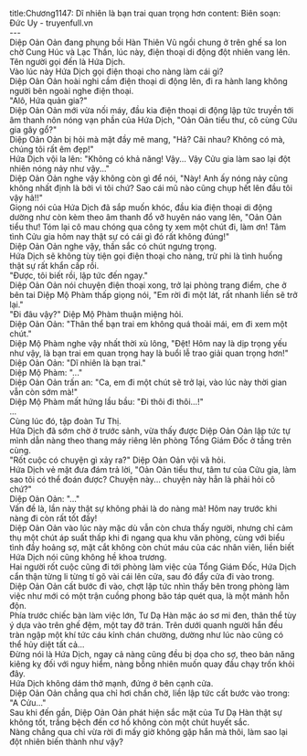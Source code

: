 title:Chương1147: Dĩ nhiên là bạn trai quan trọng hơn
content:
Biên soạn: Đức Uy - truyenfull.vn<br>---<br>Diệp Oản Oản đang phụng bồi Hàn Thiên Vũ ngồi chung ở trên ghế sa lon chờ Cung Húc và Lạc Thần, lúc này, điện thoại di động đột nhiên vang lên.<br>Tên người gọi đến là Hứa Dịch.<br>Vào lúc này Hứa Dịch gọi điện thoại cho nàng làm cái gì?<br>Diệp Oản Oản hoài nghi cầm điện thoại di động lên, đi ra hành lang không người bên ngoài nghe điện thoại.<br>"Alô, Hứa quản gia?"<br>Diệp Oản Oản mới vừa nối máy, đầu kia điện thoại di động lập tức truyền tới âm thanh nôn nóng vạn phần của Hứa Dịch, "Oản Oản tiểu thư, cô cùng Cửu gia gây gổ?"<br>Diệp Oản Oản bị hỏi mà mặt đầy mê mang, "Hả? Cãi nhau? Không có mà, chúng tôi rất êm đẹp!"<br>Hứa Dịch vội la lên: "Không có khả năng! Vậy... Vậy Cửu gia làm sao lại đột nhiên nóng nảy như vậy..."<br>Diệp Oản Oản nghe vậy không còn gì để nói, "Này! Anh ấy nóng nảy cũng không nhất định là bởi vì tôi chứ? Sao cái mũ nào cũng chụp hết lên đầu tôi vậy hả!!"<br>Giọng nói của Hứa Dịch đã sắp muốn khóc, đầu kia điện thoại di động dường như còn kèm theo âm thanh đổ vỡ huyên náo vang lên, "Oản Oản tiểu thư! Tóm lại cô mau chóng qua công ty xem một chút đi, làm ơn! Tâm tình Cửu gia hôm nay thật sự có cái gì đó rất không đúng!"<br>Diệp Oản Oản nghe vậy, thần sắc có chút ngưng trọng.<br>Hứa Dịch sẽ không tùy tiện gọi điện thoại cho nàng, trừ phi là tình huống thật sự rất khẩn cấp rồi.<br>"Được, tôi biết rồi, lập tức đến ngay."<br>Diệp Oản Oản nói chuyện điện thoại xong, trở lại phòng trang điểm, che ở bên tai Diệp Mộ Phàm thấp giọng nói, "Em rời đi một lát, rất nhanh liền sẽ trở lại."<br>"Đi đâu vậy?" Diệp Mộ Phàm thuận miệng hỏi.<br>Diệp Oản Oản: "Thân thể bạn trai em không quá thoải mái, em đi xem một chút."<br>Diệp Mộ Phàm nghe vậy nhất thời xù lông, "Đệt! Hôm nay là dịp trọng yếu như vậy, là bạn trai em quan trọng hay là buổi lễ trao giải quan trọng hơn!"<br>Diệp Oản Oản: "Dĩ nhiên là bạn trai."<br>Diệp Mộ Phàm: "..."<br>Diệp Oản Oản trấn an: "Ca, em đi một chút sẽ trở lại, vào lúc này thời gian vẫn còn sớm mà!"<br>Diệp Mộ Phàm mất hứng lầu bầu: "Đi thôi đi thôi…!"<br>...<br>Cùng lúc đó, tập đoàn Tư Thị.<br>Hứa Dịch đã sớm chờ ở trước sảnh, vừa thấy được Diệp Oản Oản lập tức tự mình dẫn nàng theo thang máy riêng lên phòng Tổng Giám Đốc ở tầng trên cùng.<br>"Rốt cuộc có chuyện gì xảy ra?" Diệp Oản Oản vội vã hỏi.<br>Hứa Dịch vẻ mặt đưa đám trả lời, "Oản Oản tiểu thư, tâm tư của Cửu gia, làm sao tôi có thể đoán được? Chuyện này... chuyện này hẳn là phải hỏi cô chứ?"<br>Diệp Oản Oản: "..."<br>Vấn đề là, lần này thật sự không phải là do nàng mà! Hôm nay trước khi nàng đi còn rất tốt đấy!<br>Diệp Oản Oản vào lúc này mặc dù vẫn còn chưa thấy người, nhưng chỉ cảm thụ một chút áp suất thấp khi đi ngang qua khu văn phòng, cùng với biểu tình đầy hoảng sợ, mặt cắt không còn chút máu của các nhân viên, liền biết Hứa Dịch nói cũng không hề khoa trương.<br>Hai người rốt cuộc cũng đi tới phòng làm việc của Tổng Giám Đốc, Hứa Dịch cẩn thận từng li từng tí gõ vài cái lên cửa, sau đó đẩy cửa đi vào trong.<br>Diệp Oản Oản cất bước đi vào, chợt lập tức nhìn thấy bên trong phòng làm việc như mới có một trận cuồng phong bão táp quét qua, là một mảnh hỗn độn.<br>Phía trước chiếc bàn làm việc lớn, Tư Dạ Hàn mặc áo sơ mi đen, thân thể tùy ý dựa vào trên ghế đệm, một tay đỡ trán. Trên dưới quanh người hắn đều tràn ngập một khí tức cáu kỉnh chán chường, dường như lúc nào cũng có thể hủy diệt tất cả…<br>Đừng nói là Hứa Dịch, ngay cả nàng cũng đều bị dọa cho sợ, theo bản năng kiêng kỵ đối với nguy hiểm, nàng bỗng nhiên muốn quay đầu chạy trốn khỏi đây.<br>Hứa Dịch không dám thở mạnh, đứng ở bên cạnh cửa.<br>Diệp Oản Oản chẳng qua chỉ hơi chần chờ, liền lập tức cất bước vào trong: "A Cửu..."<br>Sau khi đến gần, Diệp Oản Oản phát hiện sắc mặt của Tư Dạ Hàn thật sự không tốt, trắng bệch đến cơ hồ không còn một chút huyết sắc.<br>Nàng chẳng qua chỉ vừa rời đi mấy giờ không gặp hắn mà thôi, làm sao lại đột nhiên biến thành như vậy?